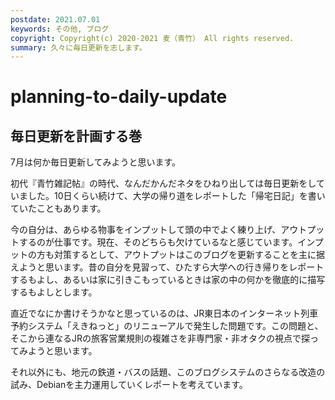 ```yaml
---
postdate: 2021.07.01
keywords: その他, ブログ
copyright: Copyright(c) 2020-2021 麦（青竹） All rights reserved.
summary: 久々に毎日更新を志します。
---
```


# planning-to-daily-update

## 毎日更新を計画する巻

7月は何か毎日更新してみようと思います。

初代『青竹雑記帖』の時代、なんだかんだネタをひねり出しては毎日更新をしていました。10日くらい続けて、大学の帰り道をレポートした「帰宅日記」を書いていたこともあります。

今の自分は、あらゆる物事をインプットして頭の中でよく練り上げ、アウトプットするのが仕事です。現在、そのどちらも欠けているなと感じています。インプットの方も対策するとして、アウトプットはこのブログを更新することを主に据えようと思います。昔の自分を見習って、ひたすら大学への行き帰りをレポートするもよし、あるいは家に引きこもっているときは家の中の何かを徹底的に描写するもよしとします。

直近でなにか書けそうかなと思っているのは、JR東日本のインターネット列車予約システム「えきねっと」のリニューアルで発生した問題です。この問題と、そこから連なるJRの旅客営業規則の複雑さを非専門家・非オタクの視点で探ってみようと思います。

それ以外にも、地元の鉄道・バスの話題、このブログシステムのさらなる改造の試み、Debianを主力運用していくレポートを考えています。

